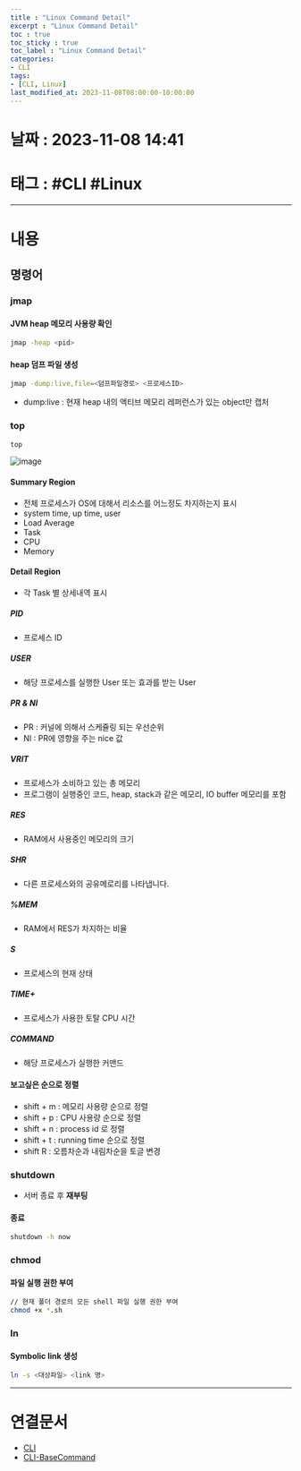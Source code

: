 ```yaml
---
title : "Linux Command Detail"
excerpt : "Linux Command Detail"
toc : true
toc_sticky : true
toc_label : "Linux Command Detail"
categories:
- CLI
tags:
- [CLI, Linux]
last_modified_at: 2023-11-08T08:00:00-10:00:00
---
```


# 날짜 : 2023-11-08 14:41

# 태그 : #CLI #Linux 
---

# 내용

## 명령어

### jmap

#### JVM heap 메모리 사용량 확인

```bash
jmap -heap <pid>
```

#### heap 덤프 파일 생성

```bash
jmap -dump:live,file=<덤프파일경로> <프로세스ID>
```

- dump:live : 현재 heap 내의 액티브 메모리 레퍼런스가 있는 object만 캡처

### top

```bash
top
```
  
![image](../../assets/images/LinuxTopResult.png)

#### Summary Region
- 전체 프로세스가 OS에 대해서 리소스를 어느정도 차지하는지 표시
- system time, up time, user
- Load Average
- Task
- CPU
- Memory

#### Detail Region
- 각 Task 별 상세내역 표시

##### PID
- 프로세스 ID

##### USER
- 해당 프로세스를 실행한 User 또는 효과를 받는 User

##### PR & NI
- PR : 커널에 의해서 스케쥴링 되는 우선순위
- NI : PR에 영향을 주는 nice 값

##### VRIT
- 프로세스가 소비하고 있는 총 메모리
- 프로그램이 실행중인 코드, heap, stack과 같은 메모리, IO buffer 메모리를 포함

##### RES
- RAM에서 사용중인 메모리의 크기

##### SHR
- 다른 프로세스와의 공유메로리를 나타냅니다.

##### %MEM
- RAM에서 RES가 차지하는 비율

##### S
- 프로세스의 현재 상태

##### TIME+
- 프로세스가 사용한 토탈 CPU 시간

##### COMMAND
- 해당 프로세스가 실행한 커맨드

#### 보고싶은 순으로 정렬
- shift + m : 메모리 사용량 순으로 정렬
- shift + p : CPU 사용량 순으로 정렬
- shift + n : process id 로 정렬
- shift + t : running time 순으로 정렬
- shift R : 오름차순과 내림차순을 토글 변경

### shutdown
- 서버 종료 후 **재부팅**

#### 종료

```bash
shutdown -h now 
```

### chmod

#### 파일 실행 권한 부여

```bash
// 현재 폴더 경로의 모든 shell 파일 실행 권한 부여
chmod +x *.sh
```

### ln

#### Symbolic link 생성

```bash
ln -s <대상파일> <link 명>
```

---

# 연결문서
- [CLI](../../cli/cli-CLI)
- [CLI-BaseCommand](../../cli/cli-CLI-BaseCommand)